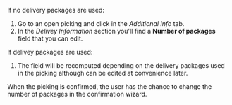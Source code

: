 If no delivery packages are used:

1.  Go to an open picking and click in the *Additional Info* tab.
2.  In the *Delivey Information* section you'll find a **Number of
    packages** field that you can edit.

If delivey packages are used:

1.  The field will be recomputed depending on the delivery packages used
    in the picking although can be edited at convenience later.

When the picking is confirmed, the user has the chance to change the
number of packages in the confirmation wizard.
